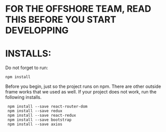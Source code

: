 # FOR THE OFFSHORE TEAM, READ THIS BEFORE YOU START DEVELOPPING

# INSTALLS:

Do not forget to run:

    npm install
    
Before you begin, just so the project runs on npm.
There are other outside frame works that we used as well.
If your project does not work, run the following installs.

     npm install --save react-router-dom
     npm install --save redux
     npm install --save react-redux
     npm install --save bootstrap
     npm install --save axios
